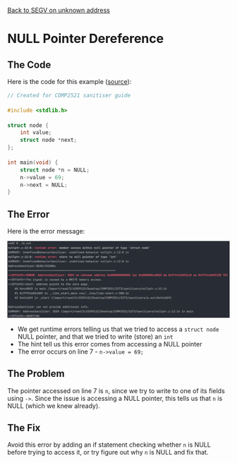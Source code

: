 [Back to SEGV on unknown address](..)

# NULL Pointer Dereference

## The Code

Here is the code for this example ([source](nullptr.c)):

```c
// Created for COMP2521 sanitiser guide

#include <stdlib.h>

struct node {
    int value;
    struct node *next;
};

int main(void) {
    struct node *n = NULL;
    n->value = 69;
    n->next = NULL;
}

```

## The Error

Here is the error message:

![error message](error.png)

- We get runtime errors telling us that we tried to access a `struct node` NULL pointer, and that we tried to write (store) an `int`
- The hint tell us this error comes from accessing a NULL pointer
- The error occurs on line 7 - `n->value = 69;`

## The Problem

The pointer accessed on line 7 is `n`, since we try to write to one of its fields using `->`. Since the issue is accessing a NULL pointer, this tells us that `n` is NULL (which we knew already).

## The Fix

Avoid this error by adding an if statement checking whether `n` is NULL before trying to access it, or try figure out why `n` is NULL and fix that.
